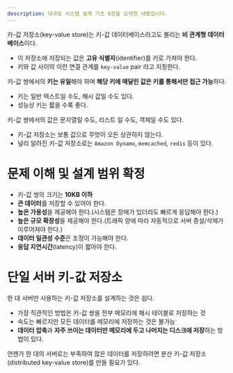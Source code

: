 ```yaml
---
description: 대규모 시스템 설계 기초 6장을 요약한 내용입니다.
---
```


카-값 저장소(key-value store)는 키-값 데이터베이스라고도 불리는 **비 관계형 데이터베이스**이다.
- 이 저장소에 저장되는 값은 **고유 식별자**(identifier)를 키로 가져야 한다.
- 키와 값 사이의 이런 연결 관계를 `key-value` pair 라고 지칭한다.

키-값 쌍에서의 **키는 유일**해야 하며 **해당 키에 매달린 값은 키를 통해서만 접근 가능**하다.
- 키는 일반 텍스트일 수도, 해시 값일 수도 있다.
- 성능상 키는 짧을 수록 좋다.

키-값 쌍에서의 값은 문자열일 수도, 리스트 일 수도, 객체일 수도 있다.
- 키-값 저장소는 보통 값으로 무엇이 오든 상관하지 않는다.
- 널리 알려진 키-값 저장소로는 `Amazon Dynamo`, `memcached`, `redis` 등이 있다.

# 문제 이해 및 설계 범위 확정

- 키-값 쌍의 크기는 **10KB 이하**
- **큰 데이터**를 저장할 수 있어야 한다.
- **높은 가용성**을 제공해야 한다.(시스템은 장애가 있더라도 빠르게 응답해야 한다.)
- **높은 규모 확장성**을 제공해야 한다.(트래픽 양에 따라 자동적으로 서버 증설/삭제가 이루어져야 한다.)
- **데이터 일관성 수준**은 조정이 가능해야 한다.
- **응답 지연시간**(latency)이 짧아야 한다.

# 단일 서버 키-값 저장소

한 대 서버만 사용하는 키-값 저장소를 설계하는 것은 쉽다.
- 가장 직관적인 방법은 키-값 쌍을 전부 메모리에 해시 테이블로 저장하는 것
- 속도는 빠르지만 모든 데이터를 메모리에 저장하는 것은 불가능
- **데이터 압축**과 **자주 쓰이는 데이터만 메모리에 두고 나머지는 디스크에 저장**하는 방법이 있다.

언젠가 한 대의 서버로는 부족하여 많은 데이터를 저장하려면 분산 키-값 저장소(distributed key-value store)를 만들 필요가 있다.